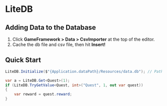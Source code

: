
# LiteDB

## Adding Data to the Database

1. Click **GameFramework > Data > CsvImporter** at the top of the editor.
2. Cache the db file and csv file, then hit **Insert!**

## Quick Start

```csharp
LiteDB.Initialize($"{Application.dataPath}/Resources/data.db"); // Path

var a = LiteDB.Get<Quest>(1);
if (LiteDB.TryGetValue<Quest, int>("Quest", 1, out var quest))
{
    var reward = quest.reward;
}
```
